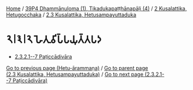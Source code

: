 
[Home](/) / [39P4 Dhammānuloma (1), Tikadukapaṭṭhānapāḷi (4)](../...md) / [2 Kusalattika, Hetugocchaka](...md) / [2.3 Kusalattika, Hetusampayuttaduka](../39P4/2/2.3.md)

# 𑁨𑁇𑁩𑁇𑁨 𑀳𑁂𑀢𑀼𑀯𑀺𑀧𑁆𑀧𑀬𑀼𑀢𑁆𑀢𑀧𑀤

* [2.3.2.1--7 Paṭiccādivāra](2.3.2/2.3.2.1--7.md)

[Go to previous page (Hetu-ārammaṇa)](2.3.1/2.3.1.1--7/Paccayacatukka/Hetu-arammana.md) / [Go to parent page (2.3 Kusalattika, Hetusampayuttaduka)](../39P4/2/2.3.md) / [Go to next page (2.3.2.1--7 Paṭiccādivāra)](2.3.2/2.3.2.1--7.md)


